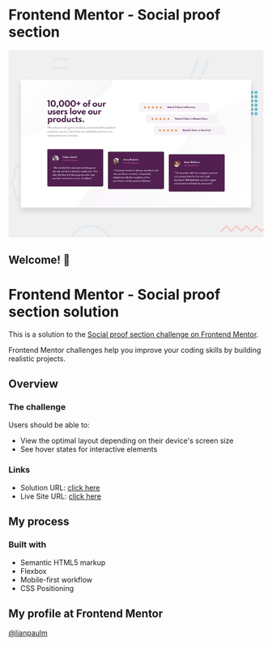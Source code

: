 # Frontend Mentor - Social proof section

![Design preview for the Social proof section coding challenge](./design/desktop-preview.jpg)

## Welcome! 👋

# Frontend Mentor - Social proof section solution

This is a solution to the [Social proof section challenge on Frontend Mentor](https://www.frontendmentor.io/challenges/social-proof-section-6e0qTv_bA).

Frontend Mentor challenges help you improve your coding skills by building realistic projects.

## Overview

### The challenge

Users should be able to:

- View the optimal layout depending on their device's screen size
- See hover states for interactive elements


### Links

- Solution URL: [click here](https://www.frontendmentor.io/solutions/mobile-first-approach-using-flexbox-and-css-positioning-bB4o0a0Gq)
- Live Site URL: [click here](https://lpdesign-social-proof-section.netlify.app/)

## My process

### Built with

- Semantic HTML5 markup
- Flexbox
- Mobile-first workflow
- CSS Positioning

## My profile at Frontend Mentor

<!-- - Website - [Add your name here](https://www.your-site.com) -->

[@lianpaulm](https://www.frontendmentor.io/profile/lianpaulm)
